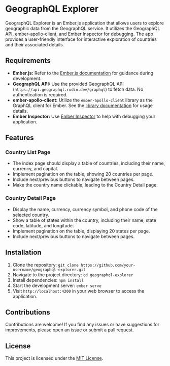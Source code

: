 # GeographQL Explorer

GeographQL Explorer is an Ember.js application that allows users to explore geographic data from the GeographQL service. It utilizes the GeographQL API, ember-apollo-client, and Ember Inspector for debugging. The app provides a user-friendly interface for interactive exploration of countries and their associated details.

## Requirements

- **Ember.js:** Refer to the [Ember.js documentation](https://emberjs.com/) for guidance during development.
- **GeographQL API:** Use the provided GeographQL API (`https://api.geographql.rudio.dev/graphql`) to fetch data. No authentication is required.
- **ember-apollo-client:** Utilize the `ember-apollo-client` library as the GraphQL client for Ember. See the [library documentation](https://github.com/ember-graphql/ember-apollo-client) for usage details.
- **Ember Inspector:** Use [Ember Inspector](https://guides.emberjs.com/release/ember-inspector/) to help with debugging your application.

## Features

### Country List Page

- The index page should display a table of countries, including their name, currency, and capital.
- Implement pagination on the table, showing 20 countries per page.
- Include next/previous buttons to navigate between pages.
- Make the country name clickable, leading to the Country Detail page.

### Country Detail Page

- Display the name, currency, currency symbol, and phone code of the selected country.
- Show a table of states within the country, including their name, state code, latitude, and longitude.
- Implement pagination on the table, displaying 20 states per page.
- Include next/previous buttons to navigate between pages.

## Installation

1. Clone the repository: `git clone https://github.com/your-username/geographql-explorer.git`
2. Navigate to the project directory: `cd geographql-explorer`
3. Install dependencies: `npm install`
4. Start the development server: `ember serve`
5. Visit `http://localhost:4200` in your web browser to access the application.

## Contributions

Contributions are welcome! If you find any issues or have suggestions for improvements, please open an issue or submit a pull request.

## License

This project is licensed under the [MIT License](LICENSE).
